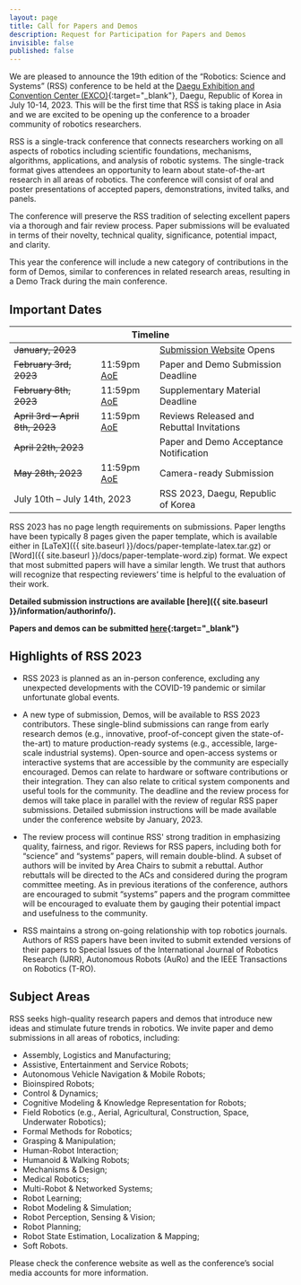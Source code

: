 ```yaml
---
layout: page
title: Call for Papers and Demos
description: Request for Participation for Papers and Demos
invisible: false
published: false
---
```


We are pleased to announce the 19th edition of the “Robotics: Science and Systems” (RSS) conference to be held at the [Daegu Exhibition and Convention Center (EXCO)](https://exco.co.kr/eng/){:target="_blank"}, Daegu, Republic of Korea in July 10-14, 2023. This will be the first time that RSS is taking place in Asia and we are excited to be opening up the conference to a broader community of robotics researchers. 

RSS is a single-track conference that connects researchers working on all aspects of robotics including scientific foundations, mechanisms, algorithms, applications, and analysis of robotic systems. The single-track format gives attendees an opportunity to learn about state-of-the-art research in all areas of robotics. The conference will consist of oral and poster presentations of accepted papers, demonstrations, invited talks, and panels. 

The conference will preserve the RSS tradition of selecting excellent papers via a thorough and fair review process. Paper submissions will be evaluated in terms of their novelty, technical quality, significance, potential impact, and clarity.

This year the conference will include a new category of contributions in the form of Demos, similar to conferences in related research areas, resulting in a Demo Track during the main conference. 


## Important Dates
<table class="table">
    <thead>
      <tr>
        <th colspan="3">Timeline</th>
      </tr>
    </thead>
    <tbody>
      <tr>
        <td colspan="2"><strike>January, 2023</strike></td>
        <td><a href="https://cmt3.research.microsoft.com/RSS2023" target="_blank">Submission Website</a> Opens</td>
      </tr>
      <tr>
        <td><strike>February 3rd, 2023</strike></td>
        <td>11:59pm <a href="https://time.is/Anywhere_on_Earth">AoE</a></td>
        <td>Paper and Demo Submission Deadline</td>
      </tr>
      <tr>
        <td><strike>February 8th, 2023</strike></td>
        <td>11:59pm <a href="https://time.is/Anywhere_on_Earth">AoE</a></td>
        <td>Supplementary Material Deadline</td>
      </tr>
      <tr>
        <td colspan="1"><strike>April 3rd &ndash; April 8th, 2023</strike></td>
        <td>11:59pm <a href="https://time.is/Anywhere_on_Earth">AoE</a></td>
        <td>Reviews Released and Rebuttal Invitations</td>
      </tr>
      <tr>
        <td colspan="2"><strike>April 22th, 2023</strike></td>
        <td>Paper and Demo Acceptance Notification</td>
      </tr>
      <tr>
        <td colspan="1"><strike>May 28th, 2023</strike></td>
        <td>11:59pm <a href="https://time.is/Anywhere_on_Earth">AoE</a></td>
        <td>Camera-ready Submission</td>
      </tr>
      <tr>
        <td colspan="2">July 10th &ndash; July 14th, 2023</td>
        <td>RSS 2023, Daegu, Republic of Korea</td>
      </tr>
    </tbody>
</table>

RSS 2023 has no page length requirements on submissions. Paper lengths have been typically 8 pages given the paper template, which is available either in [LaTeX]({{ site.baseurl }}/docs/paper-template-latex.tar.gz) or [Word]({{ site.baseurl }}/docs/paper-template-word.zip) format. We expect that most submitted papers will have a similar length. We trust that authors will recognize that respecting reviewers’ time is helpful to the evaluation of their work. 

**Detailed submission instructions are available [here]({{ site.baseurl }}/information/authorinfo/).**

**Papers and demos can be submitted [here](https://cmt3.research.microsoft.com/RSS2023){:target="_blank"}**


## Highlights of RSS 2023

  *   RSS 2023 is planned as an in-person conference, excluding any unexpected developments with the COVID-19 pandemic or similar unfortunate global events.

  *  A new type of submission, Demos, will be available to RSS 2023 contributors. These single-blind submissions can range from early research demos (e.g., innovative, proof-of-concept given the state-of-the-art) to mature production-ready systems (e.g., accessible, large-scale industrial systems). Open-source and open-access systems or interactive systems that are accessible by the community are especially encouraged. Demos can relate to hardware or software contributions or their integration. They can also relate to critical system components and useful tools for the community. The deadline and the review process for demos will take place in parallel with the review of regular RSS paper submissions.  Detailed submission instructions will be made available under the conference website by January, 2023.

  *   The review process will continue RSS' strong tradition in emphasizing quality, fairness, and rigor. Reviews for RSS papers, including both for “science” and “systems” papers, will remain double-blind. A subset of authors will be invited by Area Chairs to submit a rebuttal. Author rebuttals will be directed to the ACs and considered during the program committee meeting. As in previous iterations of the conference, authors are encouraged to submit “systems” papers and the program committee will be encouraged to evaluate them by gauging their potential impact and usefulness to the community. 

  *   RSS maintains a strong on-going relationship with top robotics journals. Authors of RSS papers have been invited to submit extended versions of their papers to Special Issues of the International Journal of Robotics Research (IJRR), Autonomous Robots (AuRo) and the IEEE Transactions on Robotics (T-RO).


## Subject Areas

RSS seeks high-quality research papers and demos that introduce new ideas and stimulate future trends in robotics. We invite paper and demo submissions in all areas of robotics, including: 

* Assembly, Logistics and Manufacturing; 
* Assistive, Entertainment and Service Robots; 
* Autonomous Vehicle Navigation & Mobile Robots; 
* Bioinspired Robots; 
* Control & Dynamics; 
* Cognitive Modeling & Knowledge Representation for Robots; 
* Field Robotics (e.g., Aerial, Agricultural, Construction, Space, Underwater Robotics); 
* Formal Methods for Robotics; 
* Grasping & Manipulation; 
* Human-Robot Interaction; 
* Humanoid & Walking Robots; 
* Mechanisms & Design; 
* Medical Robotics; 
* Multi-Robot & Networked Systems; 
* Robot Learning; 
* Robot Modeling & Simulation; 
* Robot Perception, Sensing & Vision; 
* Robot Planning; 
* Robot State Estimation, Localization & Mapping;
* Soft Robots.

Please check the conference website as well as the conference’s social media accounts for more information.



